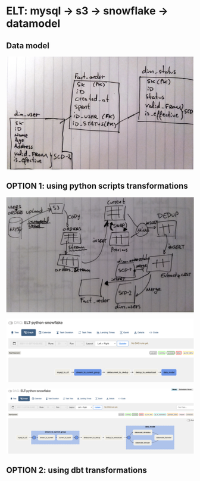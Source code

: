 
# ELT: mysql -> s3 -> snowflake -> datamodel

## Data model
![datamodel](doc/datamodel.png)


## OPTION 1: using python scripts transformations
![elt](doc/elt.png)

![elt-dag-1](doc/elt_dag_1.png)

![elt-dag-2](doc/elt_dag_2.png)

## OPTION 2: using dbt transformations